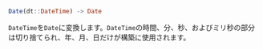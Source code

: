 ```julia
Date(dt::DateTime) -> Date
```

`DateTime`を`Date`に変換します。`DateTime`の時間、分、秒、およびミリ秒の部分は切り捨てられ、年、月、日だけが構築に使用されます。
